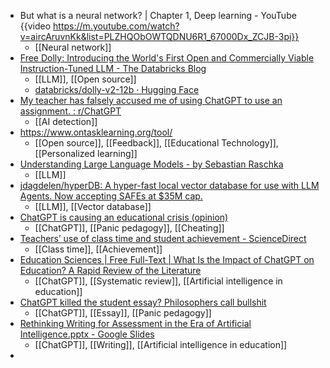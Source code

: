 - But what is a neural network? | Chapter 1, Deep learning - YouTube {{video https://m.youtube.com/watch?v=aircAruvnKk&list=PLZHQObOWTQDNU6R1_67000Dx_ZCJB-3pi}}
	- [[Neural network]]
- [Free Dolly: Introducing the World's First Open and Commercially Viable Instruction-Tuned LLM - The Databricks Blog](https://www.databricks.com/blog/2023/04/12/dolly-first-open-commercially-viable-instruction-tuned-llm)
	- [[LLM]], [[Open source]]
	- [databricks/dolly-v2-12b · Hugging Face](https://huggingface.co/databricks/dolly-v2-12b)
- [My teacher has falsely accused me of using ChatGPT to use an assignment. : r/ChatGPT](https://www.reddit.com/r/ChatGPT/comments/12ppt5w/my_teacher_has_falsely_accused_me_of_using/)
	- [[AI detection]]
- https://www.ontasklearning.org/tool/
	- [[Open source]], [[Feedback]], [[Educational Technology]], [[Personalized learning]]
- [Understanding Large Language Models - by Sebastian Raschka](https://magazine.sebastianraschka.com/p/understanding-large-language-models)
	- [[LLM]]
- [jdagdelen/hyperDB: A hyper-fast local vector database for use with LLM Agents. Now accepting SAFEs at $35M cap.](https://github.com/jdagdelen/hyperDB)
	- [[LLM]], [[Vector database]]
- [ChatGPT is causing an educational crisis (opinion)](https://www.insidehighered.com/opinion/views/2023/04/18/yes-we-are-chatgpt-crisis)
	- [[ChatGPT]], [[Panic pedagogy]], [[Cheating]]
- [Teachers’ use of class time and student achievement - ScienceDirect](https://scholar.harvard.edu/erictaylor/publications/teachers%E2%80%99-use-class-time-and-student-achievement)
	- [[Class time]], [[Achievement]]
- [Education Sciences | Free Full-Text | What Is the Impact of ChatGPT on Education? A Rapid Review of the Literature](https://www.mdpi.com/2227-7102/13/4/410)
	- [[ChatGPT]], [[Systematic review]], [[Artificial intelligence in education]]
- [ChatGPT killed the student essay? Philosophers call bullshit](https://theconversation.com/chatgpt-killed-the-student-essay-philosophers-call-bullshit-200195)
	- [[ChatGPT]], [[Essay]], [[Panic pedagogy]]
- [Rethinking Writing for Assessment in the Era of Artificial Intelligence.pptx - Google Slides](https://docs.google.com/presentation/d/1v0C78ZFoFDjFOpmMCgl0c-9ZBqb2XPST/mobilepresent#slide=id.p1)
	- [[ChatGPT]], [[Writing]], [[Artificial intelligence in education]]
-